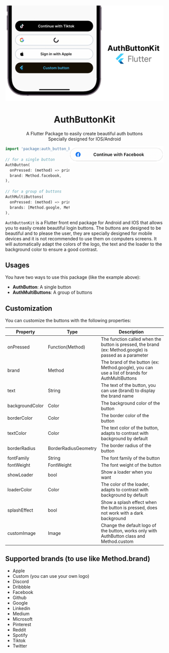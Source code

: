 <p align="center">
    <a href="https://github.com/LeRomino/AuthButtonKit"><img width="700" src="https://github.com/LeRomino/AuthButtonKit/blob/main/assets/preview/example.jpg?raw=true" alt="Example of AuthButtonKit"></a>
</p>

<h1 align="center">
    AuthButtonKit
</h1>

<p align="center">
    A Flutter Package to easily create beautiful auth buttons
    <br/>
    Specially designed for IOS/Android
</p>

<img align="right" width="300" src="https://github.com/LeRomino/AuthButtonKit/blob/main/assets/preview/facebook.png?raw=true" alt="Example of Facebook button">

```dart
import 'package:auth_button_kit/auth_button_kit.dart';

// for a single button
AuthButton(
  onPressed: (method) => print('you pressed $method'),
  brand: Method.facebook,
),

// for a group of buttons
AuthMultiButtons(
  onPressed: (method) => print('you pressed $method'),
  brands: [Method.google, Method.apple],
),
```

```AuthButtonKit``` is a Flutter front end package for Android and IOS that allows you to easily create beautiful login buttons.
The buttons are designed to be beautiful and to please the user, they are specially designed for mobile devices and it is not recommended to use them on computers screens.
It will automatically adapt the colors of the logo, the text and the loader to the background color to ensure a good contrast.

## Usages

You have two ways to use this package (like the example above):

- **AuthButton**: A single button
- **AuthMultiButtons**: A group of buttons

## Customization

You can customize the buttons with the following properties:

| Property | Type | Description |
| --- | --- | --- |
| onPressed | Function(Method) | The function called when the button is pressed, the brand (ex: Method.google) is passed as a parameter |
| brand | Method | The brand of the button (ex: Method.google), you can use a list of brands for AuthMultiButtons |
| text | String | The text of the button, you can use {brand} to display the brand name |
| backgroundColor | Color | The background color of the button |
| borderColor | Color | The border color of the button |
| textColor | Color | The text color of the button, adapts to contrast with background by default |
| borderRadius | BorderRadiusGeometry | The border radius of the button |
| fontFamily | String | The font family of the button |
| fontWeight | FontWeight | The font weight of the button |
| showLoader | bool | Show a loader when you want |
| loaderColor | Color | The color of the loader, adapts to contrast with background by default |
| splashEffect | bool | Show a splash effect when the button is pressed, does not work with a dark background |
| customImage | Image | Change the default logo of the button, works only with AuthButton class and Method.custom |

## Supported brands (to use like Method.brand)

- Apple
- Custom (you can use your own logo)
- Discord
- Dribbble
- Facebook
- Github
- Google
- Linkedin
- Medium
- Microsoft
- Pinterest
- Reddit
- Spotify
- Tiktok
- Twitter